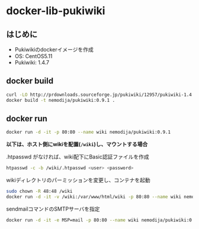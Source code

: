 # docker-lib-pukiwiki

## はじめに

- Pukiwikiのdockerイメージを作成
- OS: CentOS5.11
- Pukiwiki: 1.4.7

## docker build

```sh
curl -LO http://prdownloads.sourceforge.jp/pukiwiki/12957/pukiwiki-1.4.7_notb.tar.gz
docker build -t nemodija/pukiwiki:0.9.1 .
```

## docker run

```sh
docker run -d -it -p 80:80 --name wiki nemodija/pukiwiki:0.9.1
```

**以下は、ホスト側にwikiを配置(`/wiki`)し、マウントする場合**

.htpasswd がなければ、wiki配下にBasic認証ファイルを作成

```sh
htpasswd -c -b /wiki/.htpasswd <user> <password>
```

wikiディレクトリのパーミッションを変更し、コンテナを起動

```sh
sudo chown -R 48:48 /wiki
docker run -d -it -v /wiki:/var/www/html/wiki -p 80:80 --name wiki nemodija/pukiwiki:0.9.1
```

sendmailコマンドのSMTPサーバを指定

```sh
docker run -d -it -e MSP=mail -p 80:80 --name wiki nemodija/pukiwiki:0.9.1
```
